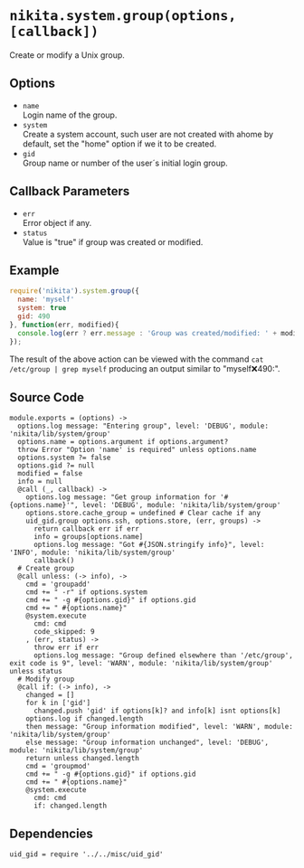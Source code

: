 
# `nikita.system.group(options, [callback])`

Create or modify a Unix group.

## Options

* `name`   
  Login name of the group.   
* `system`   
  Create a system account, such user are not created with ahome by default,
  set the "home" option if we it to be created.   
* `gid`   
  Group name or number of the user´s initial login group.   

## Callback Parameters

* `err`   
  Error object if any.   
* `status`   
  Value is "true" if group was created or modified.   

## Example

```js
require('nikita').system.group({
  name: 'myself'
  system: true
  gid: 490
}, function(err, modified){
  console.log(err ? err.message : 'Group was created/modified: ' + modified);
});
```

The result of the above action can be viewed with the command
`cat /etc/group | grep myself` producing an output similar to
"myself:x:490:".

## Source Code

    module.exports = (options) ->
      options.log message: "Entering group", level: 'DEBUG', module: 'nikita/lib/system/group'
      options.name = options.argument if options.argument?
      throw Error "Option 'name' is required" unless options.name
      options.system ?= false
      options.gid ?= null
      modified = false
      info = null
      @call (_, callback) ->
        options.log message: "Get group information for '#{options.name}'", level: 'DEBUG', module: 'nikita/lib/system/group'
        options.store.cache_group = undefined # Clear cache if any
        uid_gid.group options.ssh, options.store, (err, groups) ->
          return callback err if err
          info = groups[options.name]
          options.log message: "Got #{JSON.stringify info}", level: 'INFO', module: 'nikita/lib/system/group'
          callback()
      # Create group
      @call unless: (-> info), ->
        cmd = 'groupadd'
        cmd += " -r" if options.system
        cmd += " -g #{options.gid}" if options.gid
        cmd += " #{options.name}"
        @system.execute
          cmd: cmd
          code_skipped: 9
        , (err, status) ->
          throw err if err
          options.log message: "Group defined elsewhere than '/etc/group', exit code is 9", level: 'WARN', module: 'nikita/lib/system/group' unless status
      # Modify group
      @call if: (-> info), ->
        changed = []
        for k in ['gid']
          changed.push 'gid' if options[k]? and info[k] isnt options[k]
        options.log if changed.length
        then message: "Group information modified", level: 'WARN', module: 'nikita/lib/system/group'
        else message: "Group information unchanged", level: 'DEBUG', module: 'nikita/lib/system/group'
        return unless changed.length
        cmd = 'groupmod'
        cmd += " -g #{options.gid}" if options.gid
        cmd += " #{options.name}"
        @system.execute
          cmd: cmd
          if: changed.length

## Dependencies

    uid_gid = require '../../misc/uid_gid'
